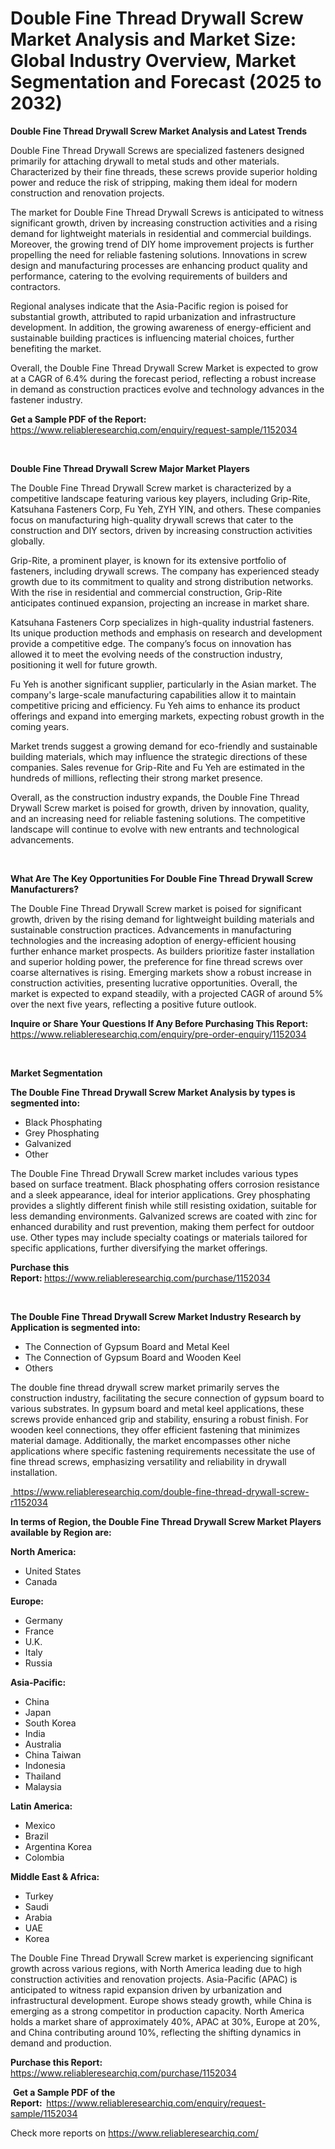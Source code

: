 <p><h1>Double Fine Thread Drywall Screw Market Analysis and Market Size: Global Industry Overview, Market Segmentation and Forecast (2025 to 2032)</h1></p><p><strong>Double Fine Thread Drywall Screw Market Analysis and Latest Trends</strong></p>
<p><p>Double Fine Thread Drywall Screws are specialized fasteners designed primarily for attaching drywall to metal studs and other materials. Characterized by their fine threads, these screws provide superior holding power and reduce the risk of stripping, making them ideal for modern construction and renovation projects.</p><p>The market for Double Fine Thread Drywall Screws is anticipated to witness significant growth, driven by increasing construction activities and a rising demand for lightweight materials in residential and commercial buildings. Moreover, the growing trend of DIY home improvement projects is further propelling the need for reliable fastening solutions. Innovations in screw design and manufacturing processes are enhancing product quality and performance, catering to the evolving requirements of builders and contractors.</p><p>Regional analyses indicate that the Asia-Pacific region is poised for substantial growth, attributed to rapid urbanization and infrastructure development. In addition, the growing awareness of energy-efficient and sustainable building practices is influencing material choices, further benefiting the market.</p><p>Overall, the Double Fine Thread Drywall Screw Market is expected to grow at a CAGR of 6.4% during the forecast period, reflecting a robust increase in demand as construction practices evolve and technology advances in the fastener industry.</p></p>
<p><strong>Get a Sample PDF of the Report:&nbsp;</strong> <a href="https://www.reliableresearchiq.com/enquiry/request-sample/1152034?utm_campaign=2463&utm_medium=2&utm_source=Github&utm_content=ia&utm_term=12042025&utm_id=double-fine-thread-drywall-screw">https://www.reliableresearchiq.com/enquiry/request-sample/1152034</a></p>
<p>&nbsp;</p>
<p><strong>Double Fine Thread Drywall Screw Major Market Players</strong></p>
<p><p>The Double Fine Thread Drywall Screw market is characterized by a competitive landscape featuring various key players, including Grip-Rite, Katsuhana Fasteners Corp, Fu Yeh, ZYH YIN, and others. These companies focus on manufacturing high-quality drywall screws that cater to the construction and DIY sectors, driven by increasing construction activities globally.</p><p>Grip-Rite, a prominent player, is known for its extensive portfolio of fasteners, including drywall screws. The company has experienced steady growth due to its commitment to quality and strong distribution networks. With the rise in residential and commercial construction, Grip-Rite anticipates continued expansion, projecting an increase in market share.</p><p>Katsuhana Fasteners Corp specializes in high-quality industrial fasteners. Its unique production methods and emphasis on research and development provide a competitive edge. The company’s focus on innovation has allowed it to meet the evolving needs of the construction industry, positioning it well for future growth.</p><p>Fu Yeh is another significant supplier, particularly in the Asian market. The company's large-scale manufacturing capabilities allow it to maintain competitive pricing and efficiency. Fu Yeh aims to enhance its product offerings and expand into emerging markets, expecting robust growth in the coming years.</p><p>Market trends suggest a growing demand for eco-friendly and sustainable building materials, which may influence the strategic directions of these companies. Sales revenue for Grip-Rite and Fu Yeh are estimated in the hundreds of millions, reflecting their strong market presence.</p><p>Overall, as the construction industry expands, the Double Fine Thread Drywall Screw market is poised for growth, driven by innovation, quality, and an increasing need for reliable fastening solutions. The competitive landscape will continue to evolve with new entrants and technological advancements.</p></p>
<p>&nbsp;</p>
<p><strong>What Are The Key Opportunities For Double Fine Thread Drywall Screw Manufacturers?</strong></p>
<p><p>The Double Fine Thread Drywall Screw market is poised for significant growth, driven by the rising demand for lightweight building materials and sustainable construction practices. Advancements in manufacturing technologies and the increasing adoption of energy-efficient housing further enhance market prospects. As builders prioritize faster installation and superior holding power, the preference for fine thread screws over coarse alternatives is rising. Emerging markets show a robust increase in construction activities, presenting lucrative opportunities. Overall, the market is expected to expand steadily, with a projected CAGR of around 5% over the next five years, reflecting a positive future outlook.</p></p>
<p><strong>Inquire or Share Your Questions If Any Before Purchasing This Report:</strong> <a href="https://www.reliableresearchiq.com/enquiry/pre-order-enquiry/1152034?utm_campaign=2463&utm_medium=2&utm_source=Github&utm_content=ia&utm_term=12042025&utm_id=double-fine-thread-drywall-screw">https://www.reliableresearchiq.com/enquiry/pre-order-enquiry/1152034</a></p>
<p>&nbsp;</p>
<p><strong>Market Segmentation</strong></p>
<p><strong>The Double Fine Thread Drywall Screw Market Analysis by types is segmented into:</strong></p>
<p><ul><li>Black Phosphating</li><li>Grey Phosphating</li><li>Galvanized</li><li>Other</li></ul></p>
<p><p>The Double Fine Thread Drywall Screw market includes various types based on surface treatment. Black phosphating offers corrosion resistance and a sleek appearance, ideal for interior applications. Grey phosphating provides a slightly different finish while still resisting oxidation, suitable for less demanding environments. Galvanized screws are coated with zinc for enhanced durability and rust prevention, making them perfect for outdoor use. Other types may include specialty coatings or materials tailored for specific applications, further diversifying the market offerings.</p></p>
<p><strong>Purchase this Report:&nbsp;</strong><a href="https://www.reliableresearchiq.com/purchase/1152034?utm_campaign=2463&utm_medium=2&utm_source=Github&utm_content=ia&utm_term=12042025&utm_id=double-fine-thread-drywall-screw">https://www.reliableresearchiq.com/purchase/1152034</a></p>
<p>&nbsp;</p>
<p><strong>The Double Fine Thread Drywall Screw Market Industry Research by Application is segmented into:</strong></p>
<p><ul><li>The Connection of Gypsum Board and Metal Keel</li><li>The Connection of Gypsum Board and Wooden Keel</li><li>Others</li></ul></p>
<p><p>The double fine thread drywall screw market primarily serves the construction industry, facilitating the secure connection of gypsum board to various substrates. In gypsum board and metal keel applications, these screws provide enhanced grip and stability, ensuring a robust finish. For wooden keel connections, they offer efficient fastening that minimizes material damage. Additionally, the market encompasses other niche applications where specific fastening requirements necessitate the use of fine thread screws, emphasizing versatility and reliability in drywall installation.</p></p>
<p><a href="https://www.reliableresearchiq.com/double-fine-thread-drywall-screw-r1152034?utm_campaign=2463&utm_medium=2&utm_source=Github&utm_content=ia&utm_term=12042025&utm_id=double-fine-thread-drywall-screw">&nbsp;https://www.reliableresearchiq.com/double-fine-thread-drywall-screw-r1152034</a></p>
<p><strong>In terms of Region, the Double Fine Thread Drywall Screw Market Players available by Region are:</strong></p>
<p>
    <p> <strong> North America: </strong>
        <ul>
            <li>United States</li>
            <li>Canada</li>
        </ul>
        </p> 
    <p> <strong> Europe: </strong>
        <ul>
            <li>Germany</li>
            <li>France</li>
            <li>U.K.</li>
            <li>Italy</li>
            <li>Russia</li>
        </ul>
        </p> 
    <p> <strong> Asia-Pacific: </strong>
        <ul>
            <li>China</li>
            <li>Japan</li>
            <li>South Korea</li>
            <li>India</li>
            <li>Australia</li>
            <li>China Taiwan</li>
            <li>Indonesia</li>
            <li>Thailand</li>
            <li>Malaysia</li>
        </ul>
        </p> 
    <p> <strong> Latin America: </strong>
        <ul>
            <li>Mexico</li>
            <li>Brazil</li>
            <li>Argentina Korea</li>
            <li>Colombia</li>
        </ul>
        </p> 
    <p> <strong> Middle East & Africa: </strong>
        <ul>
            <li>Turkey</li>
            <li>Saudi</li>
            <li>Arabia</li>
            <li>UAE</li>
            <li>Korea</li>
        </ul>
    </p>
    </p>
<p><p>The Double Fine Thread Drywall Screw market is experiencing significant growth across various regions, with North America leading due to high construction activities and renovation projects. Asia-Pacific (APAC) is anticipated to witness rapid expansion driven by urbanization and infrastructural development. Europe shows steady growth, while China is emerging as a strong competitor in production capacity. North America holds a market share of approximately 40%, APAC at 30%, Europe at 20%, and China contributing around 10%, reflecting the shifting dynamics in demand and production.</p></p>
<p><strong>Purchase this Report: </strong><a href="https://www.reliableresearchiq.com/purchase/1152034?utm_campaign=2463&utm_medium=2&utm_source=Github&utm_content=ia&utm_term=12042025&utm_id=double-fine-thread-drywall-screw">https://www.reliableresearchiq.com/purchase/1152034</a></p>
<p>&nbsp;<strong>Get a Sample PDF of the Report:&nbsp;&nbsp;</strong><a href="https://www.reliableresearchiq.com/enquiry/request-sample/1152034?utm_campaign=2463&utm_medium=2&utm_source=Github&utm_content=ia&utm_term=12042025&utm_id=double-fine-thread-drywall-screw">https://www.reliableresearchiq.com/enquiry/request-sample/1152034</a></p>
<p><strong></strong></p>
<p>Check more reports on <a href="https://www.reliableresearchiq.com/?utm_campaign=2463&utm_medium=2&utm_source=Github&utm_content=ia&utm_term=12042025&utm_id=double-fine-thread-drywall-screw">https://www.reliableresearchiq.com/</a></p>